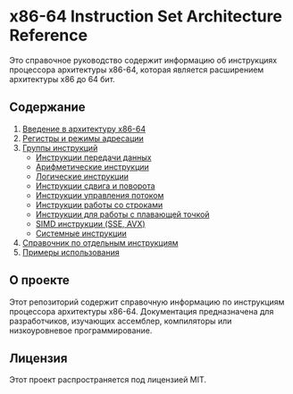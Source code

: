 # x86-64 Instruction Set Architecture Reference

Это справочное руководство содержит информацию об инструкциях процессора архитектуры x86-64, которая является расширением архитектуры x86 до 64 бит.

## Содержание

1. [Введение в архитектуру x86-64](docs/introduction.md)
2. [Регистры и режимы адресации](docs/registers-addressing.md)
3. [Группы инструкций](docs/instruction-groups.md)
   - [Инструкции передачи данных](docs/data-transfer.md)
   - [Арифметические инструкции](docs/arithmetic.md)
   - [Логические инструкции](docs/logical.md)
   - [Инструкции сдвига и поворота](docs/shift-rotate.md)
   - [Инструкции управления потоком](docs/control-flow.md)
   - [Инструкции работы со строками](docs/string.md)
   - [Инструкции для работы с плавающей точкой](docs/floating-point.md)
   - [SIMD инструкции (SSE, AVX)](docs/simd.md)
   - [Системные инструкции](docs/system.md)
4. [Справочник по отдельным инструкциям](docs/instruction-reference.md)
5. [Примеры использования](docs/examples.md)

## О проекте

Этот репозиторий содержит справочную информацию по инструкциям процессора архитектуры x86-64. Документация предназначена для разработчиков, изучающих ассемблер, компиляторы или низкоуровневое программирование.

## Лицензия

Этот проект распространяется под лицензией MIT.